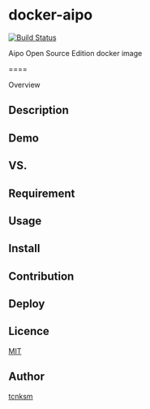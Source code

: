 # docker-aipo

[![Build Status](https://travis-ci.org/radioberry/docker-aipo.svg?branch=master)](https://travis-ci.org/radioberry/docker-aipo)

Aipo Open Source Edition docker image

====

Overview

## Description

## Demo

## VS. 

## Requirement

## Usage

## Install

## Contribution

## Deploy

## Licence

[MIT](https://github.com/tcnksm/tool/blob/master/LICENCE)

## Author

[tcnksm](https://github.com/tcnksm)
